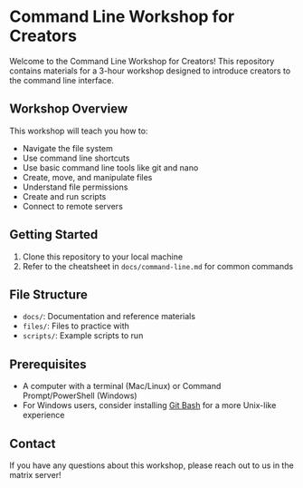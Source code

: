 # Command Line Workshop for Creators

Welcome to the Command Line Workshop for Creators! This repository contains materials for a 3-hour workshop designed to introduce creators to the command line interface.

## Workshop Overview

This workshop will teach you how to:
- Navigate the file system
- Use command line shortcuts
- Use basic command line tools like git and nano
- Create, move, and manipulate files
- Understand file permissions
- Create and run scripts
- Connect to remote servers

## Getting Started

1. Clone this repository to your local machine
2. Refer to the cheatsheet in `docs/command-line.md` for common commands

## File Structure

- `docs/`: Documentation and reference materials
- `files/`: Files to practice with
- `scripts/`: Example scripts to run

## Prerequisites

- A computer with a terminal (Mac/Linux) or Command Prompt/PowerShell (Windows)
- For Windows users, consider installing [Git Bash](https://gitforwindows.org/) for a more Unix-like experience

## Contact

If you have any questions about this workshop, please reach out to us in the matrix server!
